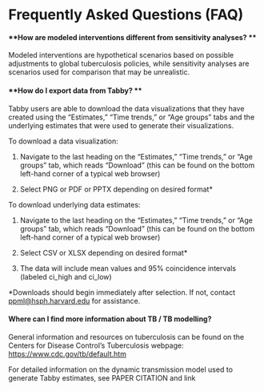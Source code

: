 # Frequently Asked Questions (FAQ)

#### **How are modeled interventions different from sensitivity analyses? **

Modeled interventions are hypothetical scenarios based on possible
adjustments to global tuberculosis policies, while sensitivity
analyses are scenarios used for comparison that may be unrealistic.

#### **How do I export data from Tabby? **

Tabby users are able to download the data visualizations that they
have created using the “Estimates,” “Time trends,” or “Age groups”
tabs and the underlying estimates that were used to generate their
visualizations.

To download a data visualization:

1.  Navigate to the last heading on the “Estimates,” “Time trends,” or
    “Age groups” tab, which reads “Download” (this can be found on the
    bottom left-hand corner of a typical web browser)

2.  Select PNG or PDF or PPTX depending on desired format\*

To download underlying data estimates:

1.  Navigate to the last heading on the “Estimates,” “Time trends,” or
    “Age groups” tab, which reads “Download” (this can be found on the
    bottom left-hand corner of a typical web browser)

2.  Select CSV or XLSX depending on desired format\*

3.  The data will include mean values and 95% coincidence intervals
    (labeled ci\_high and ci\_low)

\*Downloads should begin immediately after selection. If not, contact
<ppml@hsph.harvard.edu> for assistance.

#### **Where can I find more information about TB / TB modelling?**

General information and resources on tuberculosis can be found on the
Centers for Disease Control’s Tuberculosis webpage:
<https://www.cdc.gov/tb/default.htm>

For detailed information on the dynamic transmission model used to
generate Tabby estimates, see PAPER CITATION and link

